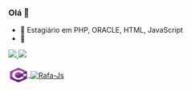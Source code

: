 ### Olá 👋


- 🔭 Estagiário em PHP, ORACLE, HTML, JavaScript
- 🌱 
<div align="left" >
  <a href="https://github.com/HenriqueFon">
  <img height="180em" src="https://github-readme-stats.vercel.app/api?username=HenriqueFon&show_icons=true&theme=dracula&include_all_commits=true&count_private=true"/>
  <img height="180em" src="https://github-readme-stats.vercel.app/api/top-langs/?username=HenriqueFon&layout=compact&langs_count=7&theme=dracula"/>
</div>
  <div style="display: inline_block"><br>
  <img align="center" alt="Rafa-Js" height="30" width="40"  src="https://raw.githubusercontent.com/devicons/devicon/master/icons/csharp/csharp-original.svg">
  <img align="center" alt="Rafa-Js" height="30" width="40"  src="https://cdn.jsdelivr.net/gh/devicons/devicon@v2.15.1/devicon.min.css">
</div>
  
